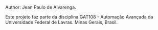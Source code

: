 Author: Jean Paulo de Alvarenga.

Este projeto faz parte da disciplina GAT108 - Automação Avançada da Universidade Federal de Lavras.
Minas Gerais, Brasil.
